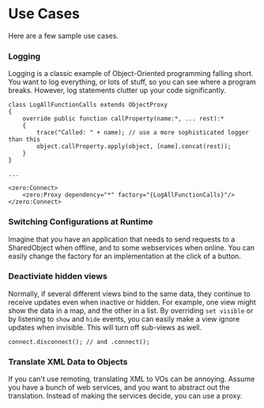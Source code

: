 # Use Cases

Here are a few sample use cases. 

### Logging

Logging is a classic example of Object-Oriented programming falling short. You want to log everything, or lots of stuff, so you can see where a program breaks. However, log statements clutter up your code significantly. 

    class LogAllFunctionCalls extends ObjectProxy
    {
        override public function callProperty(name:*, ... rest):*
        {
            trace("Called: " + name); // use a more sophisticated logger than this
            object.callProperty.apply(object, [name].concat(rest));
        }
    }

    ...

    <zero:Connect>
        <zero:Proxy dependency="*" factory="{LogAllFunctionCalls}"/>
    </zero:Connect>

### Switching Configurations at Runtime

Imagine that you have an application that needs to send requests to a SharedObject when offline, and to some webservices when online. You can easily change the factory for an implementation at the click of a button. 

### Deactiviate hidden views

Normally, if several different views bind to the same data, they continue to receive updates even when inactive or hidden. For example, one view might show the data in a map, and the other in a list. By overriding `set visible` or by listening to `show` and `hide` events, you can easily make a view ignore updates when invisible. This will turn off sub-views as well. 

    connect.disconnect(); // and .connect();

### Translate XML Data to Objects

If you can't use remoting, translating XML to VOs can be annoying. Assume you have a bunch of web services, and you want to abstract out the translation. Instead of making the services decide, you can use a proxy. 



